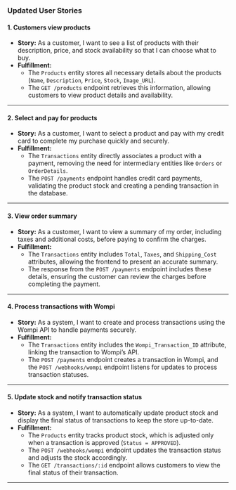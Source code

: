 ### **Updated User Stories**
#### **1. Customers view products**
- **Story:** As a customer, I want to see a list of products with their description, price, and stock availability so that I can choose what to buy.
- **Fulfillment:**
    - The `Products` entity stores all necessary details about the products (`Name`, `Description`, `Price`, `Stock`, `Image_URL`).
    - The `GET /products` endpoint retrieves this information, allowing customers to view product details and availability.
---
#### **2. Select and pay for products**
- **Story:** As a customer, I want to select a product and pay with my credit card to complete my purchase quickly and securely.
- **Fulfillment:**
    - The `Transactions` entity directly associates a product with a payment, removing the need for intermediary entities like `Orders` or `OrderDetails`.
    - The `POST /payments` endpoint handles credit card payments, validating the product stock and creating a pending transaction in the database.
---
#### **3. View order summary**
- **Story:** As a customer, I want to view a summary of my order, including taxes and additional costs, before paying to confirm the charges.
- **Fulfillment:**
    - The `Transactions` entity includes `Total`, `Taxes`, and `Shipping_Cost` attributes, allowing the frontend to present an accurate summary.
    - The response from the `POST /payments` endpoint includes these details, ensuring the customer can review the charges before completing the payment.
---
#### **4. Process transactions with Wompi**
- **Story:** As a system, I want to create and process transactions using the Wompi API to handle payments securely.
- **Fulfillment:**
    - The `Transactions` entity includes the `Wompi_Transaction_ID` attribute, linking the transaction to Wompi’s API.
    - The `POST /payments` endpoint creates a transaction in Wompi, and the `POST /webhooks/wompi` endpoint listens for updates to process transaction statuses.
---
#### **5. Update stock and notify transaction status**
- **Story:** As a system, I want to automatically update product stock and display the final status of transactions to keep the store up-to-date.
- **Fulfillment:**
    - The `Products` entity tracks product stock, which is adjusted only when a transaction is approved (`Status = APPROVED`).
    - The `POST /webhooks/wompi` endpoint updates the transaction status and adjusts the stock accordingly.
    - The `GET /transactions/:id` endpoint allows customers to view the final status of their transaction.
---